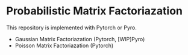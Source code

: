 # Probabilistic Matrix Factoriazation

This repository is implemented with Pytorch or Pyro.

- Gaussian Matrix Factoriazation (Pytorch, [WIP]Pyro)
- Poisson Matrix Factoriazation (Pytorch)

